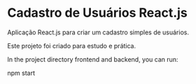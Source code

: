 # Cadastro de Usuários React.js
Aplicação React.js para criar um cadastro simples de usuários.

Este projeto foi criado para estudo e prática. 

In the project directory frontend and backend, you can run:

npm start
